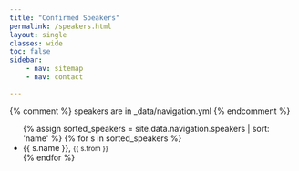 ```yaml
---
title: "Confirmed Speakers"
permalink: /speakers.html
layout: single
classes: wide
toc: false
sidebar:
    - nav: sitemap
    - nav: contact

---
```


{% comment %}
    speakers are in \_data/navigation.yml
{% endcomment %}

<ul>
    {% assign sorted_speakers = site.data.navigation.speakers | sort: 'name' %}
    {% for s in sorted_speakers %}
        <li> {{ s.name }}, <small>{{ s.from }}</small> </li>
    {% endfor %}
</ul>